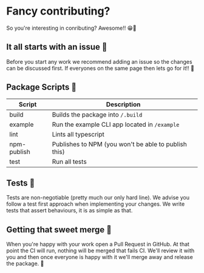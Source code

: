 # Fancy contributing?

So you're interesting in conributing? Awesome!! 😁🎉

## It all starts with an issue 👀

Before you start any work we recommend adding an issue so the changes can be discussed first. If everyones on the same page then lets go for it!! 🤝

## Package Scripts 🤺

| Script      | Description                                          |
| ----------- | ---------------------------------------------------- |
| build       | Builds the package into `/.build`                    |
| example     | Run the example CLI app located in `/example`        |
| lint        | Lints all typescript                                 |
| npm-publish | Publishes to NPM (you won't be able to publish this) |
| test        | Run all tests                                        |

## Tests 🧪

Tests are non-negotiable (pretty much our only hard line). We advise you follow a test first approach when implementing your changes. We write tests that assert behaviours, it is as simple as that.

## Getting that sweet merge 🤤

When you're happy with your work open a Pull Request in GitHub. At that point the CI will run, nothing will be merged that fails CI. We'll review it with you and then once everyone is happy with it we'll merge away and release the package. 🎉
